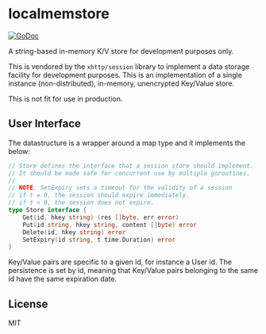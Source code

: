 # localmemstore

[![GoDoc](https://godoc.org/github.com/atdiar/localmemstore?status.svg)](https://godoc.org/github.com/atdiar/localmemstore)

A string-based in-memory K/V store for development purposes only.

This is vendored by the `xhttp/session` library to implement a data storage facility for development purposes.
This is an implementation of a single instance (non-distributed), in-memory, unencrypted Key/Value store.

This is not fit for use in production.

## User Interface

The datastructure is a wrapper around a map type and it implements the below:

``` go
// Store defines the interface that a session store should implement.
// It should be made safe for concurrent use by multiple goroutines.
//
// NOTE: SetExpiry sets a timeout for the validity of a session
// if t = 0, the session should expire immediately.
// if t < 0, the session does not expire.
type Store interface {
	Get(id, hkey string) (res []byte, err error)
	Put(id string, hkey string, content []byte) error
	Delete(id, hkey string) error
	SetExpiry(id string, t time.Duration) error
}
```



Key/Value pairs are specific to a given id, for instance a User id.
The persistence is set by id, meaning that Key/Value pairs belonging to the same id have the same expiration date.

## License
MIT
